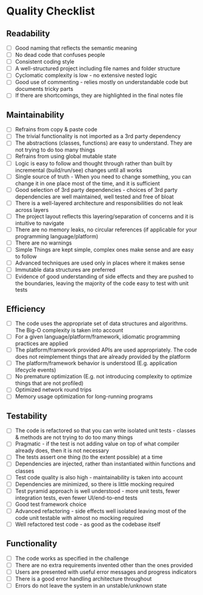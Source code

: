 # Quality Checklist

## Readability

* [ ] Good naming that reflects the semantic meaning
* [ ] No dead code that confuses people
* [ ] Consistent coding style
* [ ] A well-structured project including file names and folder structure
* [ ] Cyclomatic complexity is low - no extensive nested logic
* [ ] Good use of commenting - relies mostly on understandable code but documents tricky parts
* [ ] If there are shortcomings, they are highlighted in the final notes file

## Maintainability

* [ ] Refrains from copy & paste code
* [ ] The trivial functionality is not imported as a 3rd party dependency
* [ ] The abstractions (classes, functions) are easy to understand. They are not trying to do too many things
* [ ] Refrains from using global mutable state
* [ ] Logic is easy to follow and thought through rather than built by incremental (build/run/see) changes until all works
* [ ] Single source of truth - When you need to change something, you can change it in one place most of the time, and it is sufficient
* [ ] Good selection of 3rd party dependencies - choices of 3rd party dependencies are well maintained, well tested and free of bloat
* [ ] There is a well-layered architecture and responsibilities do not leak across layers
* [ ] The project layout reflects this layering/separation of concerns and it is intuitive to navigate
* [ ] There are no memory leaks, no circular references (if applicable for your programming language/platform)
* [ ] There are no warnings
* [ ] Simple Things are kept simple, complex ones make sense and are easy to follow
* [ ] Advanced techniques are used only in places where it makes sense
* [ ] Immutable data structures are preferred
* [ ] Evidence of good understanding of side effects and they are pushed to the boundaries, leaving the majority of the code easy to test with unit tests

## Efficiency

* [ ] The code uses the appropriate set of data structures and algorithms. The Big-O complexity is taken into account
* [ ] For a given language/platform/framework, idiomatic programming practices are applied
* [ ] The platform/framework provided APIs are used appropriately. The code does not reimplement things that are already provided by the platform
* [ ] The platform/framework behavior is understood (E.g. application lifecycle events)
* [ ] No premature optimization (E.g. not introducing complexity to optimize things that are not profiled)
* [ ] Optimized network round trips
* [ ] Memory usage optimization for long-running programs

## Testability

* [ ] The code is refactored so that you can write isolated unit tests - classes & methods are not trying to do too many things
* [ ] Pragmatic - if the test is not adding value on top of what compiler already does, then it is not necessary
* [ ] The tests assert one thing (to the extent possible) at a time
* [ ] Dependencies are injected, rather than instantiated within functions and classes
* [ ] Test code quality is also high - maintainability is taken into account
* [ ] Dependencies are minimized, so there is little mocking required
* [ ] Test pyramid approach is well understood - more unit tests, fewer integration tests, even fewer UI/end-to-end tests
* [ ] Good test framework choice
* [ ] Advanced refactoring - side effects well isolated leaving most of the code unit testable with almost no mocking required
* [ ] Well refactored test code - as good as the codebase itself

## Functionality

* [ ] The code works as specified in the challenge
* [ ] There are no extra requirements invented other than the ones provided
* [ ] Users are presented with useful error messages and progress indicators
* [ ] There is a good error handling architecture throughout
* [ ] Errors do not leave the system in an unstable/unknown state
